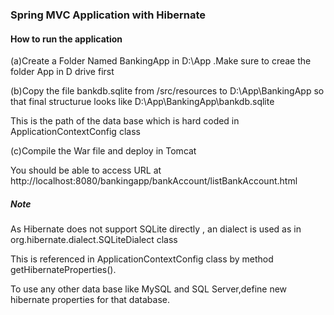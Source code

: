 ### Spring MVC Application with Hibernate 

#### How to run the application 
(a)Create a Folder Named BankingApp in D:\App .Make sure to creae the folder App in D drive first 


(b)Copy the file bankdb.sqlite from /src/resources to D:\App\BankingApp so that final structurue looks like D:\App\BankingApp\bankdb.sqlite


This is the path of the data base which is hard coded in ApplicationContextConfig class


(c)Compile the War file and deploy in Tomcat 


You should be able to access URL at http://localhost:8080/bankingapp/bankAccount/listBankAccount.html



##### Note 

As Hibernate does not support SQLite directly , an dialect is used as in org.hibernate.dialect.SQLiteDialect class


This is referenced in ApplicationContextConfig class by method  getHibernateProperties().

To use any other data base like MySQL and SQL Server,define new hibernate properties for that database.


